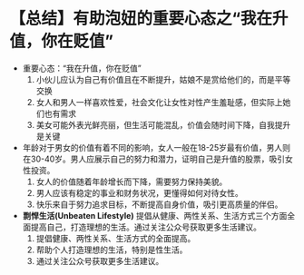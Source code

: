 # 【总结】有助泡妞的重要心态之“我在升值，你在贬值”

-   重要心态：“我在升值，你在贬值”
    1.  小伙儿应认为自己有价值且在不断提升，姑娘不是赏给他们的，而是平等交换
    2.  女人和男人一样喜欢性爱，社会文化让女性对性产生羞耻感，但实际上她们也有需求
    3.  美女可能外表光鲜亮丽，但生活可能混乱，价值会随时间下降，自我提升是关键
-   年龄对于男女的价值有着不同的影响，女人一般在18-25岁最有价值，男人则在30-40岁。男人应展示自己的努力和潜力，证明自己是升值的股票，吸引女性投资。
    1.  女人的价值随着年龄增长而下降，需要努力保持美貌。
    2.  男人应该有稳定的事业和财务状况，更懂得如何对待女性。
    3.  快乐来自于努力追求目标，不断提高自身价值，吸引更高质量的伴侣。
-   **剽悍生活(Unbeaten Lifestyle)** 提倡从健康、两性关系、生活方式三个方面全面提高自己，打造理想的生活。通过关注公众号获取更多生活建议。
    1.  提倡健康、两性关系、生活方式的全面提高。
    2.  帮助个人打造理想的生活，特别是性生活。
    3.  通过关注公众号获取更多生活建议。